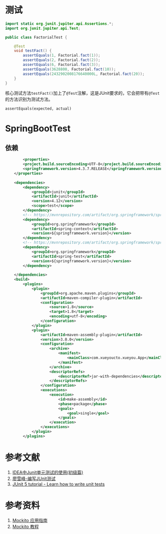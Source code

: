 # 测试

```java
import static org.junit.jupiter.api.Assertions.*;
import org.junit.jupiter.api.Test;

public class FactorialTest {

    @Test
    void testFact() {
        assertEquals(1, Factorial.fact(1));
        assertEquals(2, Factorial.fact(2));
        assertEquals(6, Factorial.fact(3));
        assertEquals(3628800, Factorial.fact(10));
        assertEquals(2432902008176640000L, Factorial.fact(20));
    }
}
```

核心测试方法`testFact()`加上了`@Test`注解，这是JUnit要求的，它会把带有`@Test`的方法识别为测试方法。



 `assertEquals(expected, actual)` 





# SpringBootTest

## 依赖

```xml
		<properties>
        <project.build.sourceEncoding>UTF-8</project.build.sourceEncoding>
        <springframework.version>4.3.7.RELEASE</springframework.version>
    </properties>
 
    <dependencies>
        <dependency>
            <groupId>junit</groupId>
            <artifactId>junit</artifactId>
            <version>4.12</version>
            <scope>test</scope>
        </dependency>
        <!-- https://mvnrepository.com/artifact/org.springframework/spring-context -->
        <dependency>
            <groupId>org.springframework</groupId>
            <artifactId>spring-context</artifactId>
            <version>${springframework.version}</version>
        </dependency>
        <!-- https://mvnrepository.com/artifact/org.springframework/spring-test -->
        <dependency>
            <groupId>org.springframework</groupId>
            <artifactId>spring-test</artifactId>
            <version>${springframework.version}</version>
        </dependency>
 
    </dependencies>
    <build>
        <plugins>
            <plugin>
                <groupId>org.apache.maven.plugins</groupId>
                <artifactId>maven-compiler-plugin</artifactId>
                <configuration>
                    <source>1.8</source>
                    <target>1.8</target>
                    <encoding>utf-8</encoding>
                </configuration>
            </plugin>
            <plugin>
                <artifactId>maven-assembly-plugin</artifactId>
                <version>3.0.0</version>
                <configuration>
                    <archive>
                        <manifest>
                            <mainClass>com.xueyoucto.xueyou.App</mainClass>
                        </manifest>
                    </archive>
                    <descriptorRefs>
                        <descriptorRef>jar-with-dependencies</descriptorRef>
                    </descriptorRefs>
                </configuration>
                <executions>
                    <execution>
                        <id>make-assembly</id> 
                        <phase>package</phase> 
                        <goals>
                            <goal>single</goal>
                        </goals>
                    </execution>
                </executions>
            </plugin>
        </plugins>


```







# 参考文献

1. [IDEA中Junit单元测试的使用(初级篇)](https://blog.csdn.net/qq_36568192/article/details/79857185) 
1. [廖雪峰-编写JUnit测试](https://www.liaoxuefeng.com/wiki/1252599548343744/1304048154181666) 
1.  [JUnit 5 tutorial - Learn how to write unit tests](https://www.vogella.com/tutorials/JUnit/article.html#junitsetup) 





# 参考资料

1.  [Mockito 应用指南](https://hezhiqiang8909.gitbook.io/java/docs/javalib/mockito) 
2.  [Mockito 教程](https://baeldung-cn.com/mockito-series)

